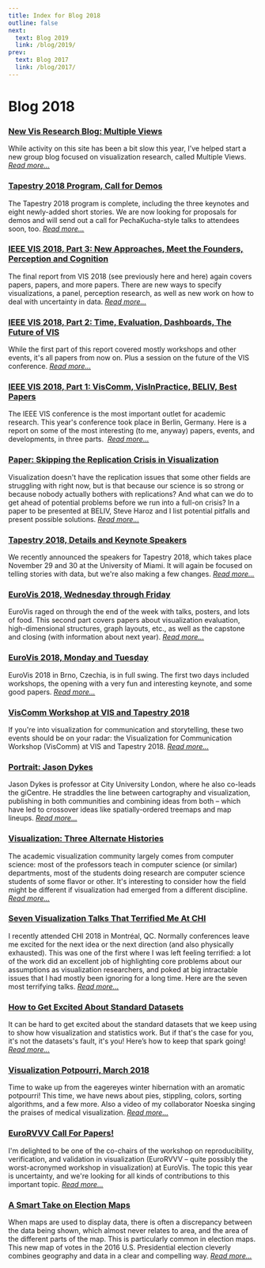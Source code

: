 ```yaml
---
title: Index for Blog 2018
outline: false
next:
  text: Blog 2019
  link: /blog/2019/
prev:
  text: Blog 2017
  link: /blog/2017/
---
```


# Blog 2018

### <a href="/blog/2018/new-vis-research-blog-multiple-views">New Vis Research Blog: Multiple Views</a>
While activity on this site has been a bit slow this year, I’ve helped start a new group blog focused on visualization research, called Multiple Views. _<a href="/blog/2018/new-vis-research-blog-multiple-views">Read more…</a>_

### <a href="/blog/2018/tapestry-2018-program-call-for-demos">Tapestry 2018 Program, Call for Demos</a>
The Tapestry 2018 program is complete, including the three keynotes and eight newly-added short stories. We are now looking for proposals for demos and will send out a call for PechaKucha-style talks to attendees soon, too. _<a href="/blog/2018/tapestry-2018-program-call-for-demos">Read more…</a>_

### <a href="/blog/2018/ieee-vis-2018-storytelling-meet-the-founders-perception-and-cognition">IEEE VIS 2018, Part 3: New Approaches, Meet the Founders, Perception and Cognition</a>
The final report from VIS 2018 (see previously here and here) again covers papers, papers, and more papers. There are new ways to specify visualizations, a panel, perception research, as well as new work on how to deal with uncertainty in data. _<a href="/blog/2018/ieee-vis-2018-storytelling-meet-the-founders-perception-and-cognition">Read more…</a>_

### <a href="/blog/2018/ieee-vis-2018-time-evaluation-dashboards-the-future-of-vis">IEEE VIS 2018, Part 2: Time, Evaluation, Dashboards, The Future of VIS</a>
While the first part of this report covered mostly workshops and other events, it's all papers from now on. Plus a session on the future of the VIS conference. _<a href="/blog/2018/ieee-vis-2018-time-evaluation-dashboards-the-future-of-vis">Read more…</a>_

### <a href="/blog/2018/ieee-vis-2018-viscomm-visinpractice-beliv-best-papers">IEEE VIS 2018, Part 1: VisComm, VisInPractice, BELIV, Best Papers</a>
The&nbsp;IEEE VIS conference&nbsp;is the most important outlet for academic research. This year's conference took place in Berlin, Germany. Here is a report on some of the most interesting (to me, anyway) papers, events, and developments, in three parts.&nbsp; _<a href="/blog/2018/ieee-vis-2018-viscomm-visinpractice-beliv-best-papers">Read more…</a>_

### <a href="/blog/2018/skipping-the-replication-crisis-in-visualization">Paper: Skipping the Replication Crisis in Visualization</a>
Visualization doesn't have the replication issues that some other fields are struggling with right now, but is that because our science is so strong or because nobody actually bothers with replications? And what can we do to get ahead of potential problems before we run into a full-on crisis? In a paper to be presented at BELIV, Steve Haroz and I list potential pitfalls and present possible solutions. _<a href="/blog/2018/skipping-the-replication-crisis-in-visualization">Read more…</a>_

### <a href="/blog/2018/tapestry-2018-details-and-keynote-speakers">Tapestry 2018, Details and Keynote Speakers</a>
We recently announced the speakers for Tapestry 2018, which takes place November 29 and 30 at the University of Miami. It will again be focused on telling stories with data, but we're also making a few changes. _<a href="/blog/2018/tapestry-2018-details-and-keynote-speakers">Read more…</a>_

### <a href="/blog/2018/eurovis-2018-wednesday-through-friday">EuroVis 2018, Wednesday through Friday</a>
EuroVis raged on through the end of the week with talks, posters, and lots of food. This second part covers papers about visualization evaluation, high-dimensional structures, graph layouts, etc., as well as the capstone and closing (with information about next year). _<a href="/blog/2018/eurovis-2018-wednesday-through-friday">Read more…</a>_

### <a href="/blog/2018/eurovis-2018-monday-and-tuesday">EuroVis 2018, Monday and Tuesday</a>
EuroVis 2018 in Brno, Czechia, is in full swing. The first two days included workshops, the opening with a very fun and interesting keynote, and some good papers. _<a href="/blog/2018/eurovis-2018-monday-and-tuesday">Read more…</a>_

### <a href="/blog/2018/viscomm-workshop-at-vis-and-tapestry-2018">VisComm Workshop at VIS and Tapestry 2018</a>
If you're into visualization for communication and storytelling, these two events should be on your radar: the Visualization for Communication Workshop (VisComm) at VIS and Tapestry 2018. _<a href="/blog/2018/viscomm-workshop-at-vis-and-tapestry-2018">Read more…</a>_

### <a href="/blog/2018/jason-dykes">Portrait: Jason Dykes</a>
Jason Dykes is professor at City University London, where he also co-leads the giCentre. He straddles the line between cartography and visualization, publishing in both communities and combining ideas from both – which have led to crossover ideas like spatially-ordered treemaps and map lineups. _<a href="/blog/2018/jason-dykes">Read more…</a>_

### <a href="/blog/2018/visualization-five-alternate-histories">Visualization: Three Alternate Histories</a>
The academic visualization community largely comes from computer science: most of the professors teach in computer science (or similar) departments, most of the students doing research are computer science students of some flavor or other. It's interesting to consider how the field might be different if visualization had emerged from a different discipline. _<a href="/blog/2018/visualization-five-alternate-histories">Read more…</a>_

### <a href="/blog/2018/seven-visualization-talks-that-terrified-me-at-chi">Seven Visualization Talks That Terrified Me At CHI</a>
I recently attended CHI 2018 in Montréal, QC. Normally conferences leave me excited for the next idea or the next direction (and also physically exhausted). This was one of the first where I was left feeling terrified: a lot of the work did an excellent job of highlighting core problems about our assumptions as visualization researchers, and poked at big intractable issues that I had mostly been ignoring for a long time. Here are the seven most terrifying talks. _<a href="/blog/2018/seven-visualization-talks-that-terrified-me-at-chi">Read more…</a>_

### <a href="/blog/2018/how-to-get-excited-about-standard-datasets">How to Get Excited About Standard Datasets</a>
It can be hard to get excited about the standard datasets that we keep using to show how visualization and statistics work. But if that's the case for you, it's not the datasets's fault, it's you! Here’s how to keep that spark going! _<a href="/blog/2018/how-to-get-excited-about-standard-datasets">Read more…</a>_

### <a href="/blog/2018/march-2018">Visualization Potpourri, March 2018</a>
Time to wake up from the eagereyes winter hibernation with an aromatic potpourri! This time, we have news about pies, stippling, colors, sorting algorithms, and a few more. Also a video of my collaborator Noeska singing the praises of medical visualization. _<a href="/blog/2018/march-2018">Read more…</a>_

### <a href="/blog/2018/eurorvvv-call-for-papers">EuroRVVV Call For Papers!</a>
I'm delighted to be one of the co-chairs of the workshop on reproducibility, verification, and validation in visualization (EuroRVVV – quite possibly the worst-acronymed workshop in visualization) at EuroVis. The topic this year is uncertainty, and we're looking for all kinds of contributions to this important topic. _<a href="/blog/2018/eurorvvv-call-for-papers">Read more…</a>_

### <a href="/blog/2018/a-smart-take-on-election-maps">A Smart Take on Election Maps</a>
When maps are used to display data, there is often a discrepancy between the data being shown, which almost never relates to area, and the area of the different parts of the map. This is particularly common in election maps. This new map of votes in the 2016 U.S. Presidential election cleverly combines geography and data in a clear and compelling way. _<a href="/blog/2018/a-smart-take-on-election-maps">Read more…</a>_

